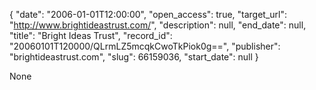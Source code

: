 {
  "date": "2006-01-01T12:00:00", 
  "open_access": true, 
  "target_url": "http://www.brightideastrust.com/", 
  "description": null, 
  "end_date": null, 
  "title": "Bright Ideas Trust", 
  "record_id": "20060101T120000/QLrmLZ5mcqkCwoTkPiok0g==", 
  "publisher": "brightideastrust.com", 
  "slug": 66159036, 
  "start_date": null
}

None